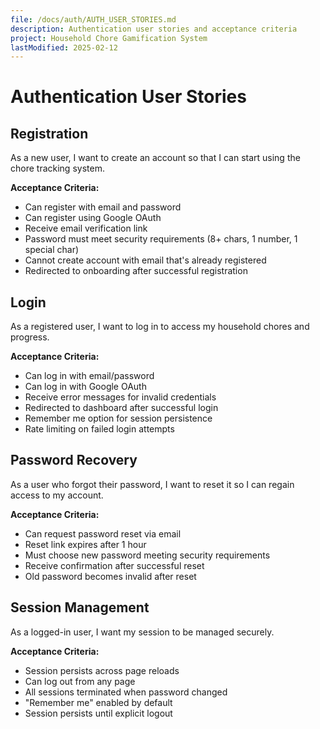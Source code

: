 ```yaml
---
file: /docs/auth/AUTH_USER_STORIES.md
description: Authentication user stories and acceptance criteria
project: Household Chore Gamification System
lastModified: 2025-02-12
---
```


# Authentication User Stories

## Registration

As a new user, I want to create an account so that I can start using the chore
tracking system.

**Acceptance Criteria:**

- Can register with email and password
- Can register using Google OAuth
- Receive email verification link
- Password must meet security requirements (8+ chars, 1 number, 1 special char)
- Cannot create account with email that's already registered
- Redirected to onboarding after successful registration

## Login

As a registered user, I want to log in to access my household chores and
progress.

**Acceptance Criteria:**

- Can log in with email/password
- Can log in with Google OAuth
- Receive error messages for invalid credentials
- Redirected to dashboard after successful login
- Remember me option for session persistence
- Rate limiting on failed login attempts

## Password Recovery

As a user who forgot their password, I want to reset it so I can regain access
to my account.

**Acceptance Criteria:**

- Can request password reset via email
- Reset link expires after 1 hour
- Must choose new password meeting security requirements
- Receive confirmation after successful reset
- Old password becomes invalid after reset

## Session Management

As a logged-in user, I want my session to be managed securely.

**Acceptance Criteria:**

- Session persists across page reloads
- Can log out from any page
- All sessions terminated when password changed
- "Remember me" enabled by default
- Session persists until explicit logout
